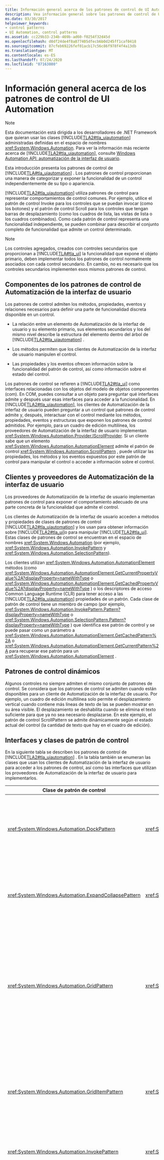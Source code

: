 ```yaml
---
title: Información general acerca de los patrones de control de UI Automation
description: Vea información general sobre los patrones de control de UI Automation. Los patrones de control permiten categorizar y exponer la funcionalidad de un control independientemente de su tipo o apariencia.
ms.date: 03/30/2017
helpviewer_keywords:
- control patterns
- UI Automation, control patterns
ms.assetid: cc229b33-234b-469b-ad60-f0254f32d45d
ms.openlocfilehash: d0df24de4f8a877405dfecb6b0d245ff1caf0418
ms.sourcegitcommit: 87cfeb69226fef01acb17c56c86f978f4f4a13db
ms.translationtype: MT
ms.contentlocale: es-ES
ms.lasthandoff: 07/24/2020
ms.locfileid: "87163880"
---
```

# <a name="ui-automation-control-patterns-overview"></a>Información general acerca de los patrones de control de UI Automation
> [!NOTE]
> Esta documentación está dirigida a los desarrolladores de .NET Framework que quieran usar las clases [!INCLUDE[TLA2#tla_uiautomation](../../../includes/tla2sharptla-uiautomation-md.md)] administradas definidas en el espacio de nombres <xref:System.Windows.Automation>. Para ver la información más reciente acerca de [!INCLUDE[TLA2#tla_uiautomation](../../../includes/tla2sharptla-uiautomation-md.md)], consulte [Windows Automation API: automatización de la interfaz de usuario](/windows/win32/winauto/entry-uiauto-win32).  
  
 Esta introducción presenta los patrones de control de [!INCLUDE[TLA#tla_uiautomation](../../../includes/tlasharptla-uiautomation-md.md)] . Los patrones de control proporcionan una manera de categorizar y exponer la funcionalidad de un control independientemente de su tipo o apariencia.  
  
 [!INCLUDE[TLA2#tla_uiautomation](../../../includes/tla2sharptla-uiautomation-md.md)] utiliza patrones de control para representar comportamientos de control comunes. Por ejemplo, utilice el patrón de control Invoke para los controles que se puedan invocar (como los botones) y el patrón de control Scroll para los controles que tengan barras de desplazamiento (como los cuadros de lista, las vistas de lista o los cuadros combinados). Como cada patrón de control representa una funcionalidad independiente, se pueden combinar para describir el conjunto completo de funcionalidad que admite un control determinado.  
  
> [!NOTE]
> Los controles agregados, creados con controles secundarios que proporcionan a [!INCLUDE[TLA#tla_ui](../../../includes/tlasharptla-ui-md.md)] la funcionalidad que expone el objeto primario, deben implementar todos los patrones de control normalmente asociados con cada control secundario. En cambio, no es necesario que los controles secundarios implementen esos mismos patrones de control.  
  
<a name="uiautomation_control_pattern_includes"></a>
## <a name="ui-automation-control-pattern-components"></a>Componentes de los patrones de control de Automatización de la interfaz de usuario  
 Los patrones de control admiten los métodos, propiedades, eventos y relaciones necesarios para definir una parte de funcionalidad discreta disponible en un control.  
  
- La relación entre un elemento de Automatización de la interfaz de usuario y su elemento primario, sus elementos secundarios y los del mismo nivel describe la estructura del elemento dentro del árbol de [!INCLUDE[TLA2#tla_uiautomation](../../../includes/tla2sharptla-uiautomation-md.md)] .  
  
- Los métodos permiten que los clientes de Automatización de la interfaz de usuario manipulen el control.  
  
- Las propiedades y los eventos ofrecen información sobre la funcionalidad del patrón de control, así como información sobre el estado del control.  
  
 Los patrones de control se refieren a [!INCLUDE[TLA2#tla_ui](../../../includes/tla2sharptla-ui-md.md)] como interfaces relacionadas con los objetos del modelo de objetos componentes (com). En COM, puedes consultar a un objeto para preguntar qué interfaces admite y después usar esas interfaces para acceder a la funcionalidad. En [!INCLUDE[TLA2#tla_uiautomation](../../../includes/tla2sharptla-uiautomation-md.md)], los clientes de Automatización de la interfaz de usuario pueden preguntar a un control qué patrones de control admite y, después, interactuar con el control mediante los métodos, propiedades, eventos y estructuras que exponen los patrones de control admitidos. Por ejemplo, para un cuadro de edición multilínea, los proveedores de Automatización de la interfaz de usuario implementan <xref:System.Windows.Automation.Provider.IScrollProvider>. Si un cliente sabe que un elemento <xref:System.Windows.Automation.AutomationElement> admite el patrón de control <xref:System.Windows.Automation.ScrollPattern> , puede utilizar las propiedades, los métodos y los eventos expuestos por este patrón de control para manipular el control o acceder a información sobre el control.  
  
<a name="uiautomation_control_pattern_client_provider"></a>
## <a name="ui-automation-providers-and-clients"></a>Clientes y proveedores de Automatización de la interfaz de usuario  
 Los proveedores de Automatización de la interfaz de usuario implementan patrones de control para exponer el comportamiento adecuado de una parte concreta de la funcionalidad que admite el control.  
  
 Los clientes de Automatización de la interfaz de usuario acceden a métodos y propiedades de clases de patrones de control [!INCLUDE[TLA2#tla_uiautomation](../../../includes/tla2sharptla-uiautomation-md.md)] y los usan para obtener información sobre [!INCLUDE[TLA2#tla_ui](../../../includes/tla2sharptla-ui-md.md)]o para manipular [!INCLUDE[TLA2#tla_ui](../../../includes/tla2sharptla-ui-md.md)]. Estas clases de patrones de control se encuentran en el espacio de nombres <xref:System.Windows.Automation> (por ejemplo, <xref:System.Windows.Automation.InvokePattern> y <xref:System.Windows.Automation.SelectionPattern>).  
  
 Los clientes utilizan <xref:System.Windows.Automation.AutomationElement> métodos (como <xref:System.Windows.Automation.AutomationElement.GetCurrentPropertyValue%2A?displayProperty=nameWithType> o <xref:System.Windows.Automation.AutomationElement.GetCachedPropertyValue%2A?displayProperty=nameWithType> ) o los descriptores de acceso Common Language Runtime (CLR) para tener acceso a las [!INCLUDE[TLA2#tla_uiautomation](../../../includes/tla2sharptla-uiautomation-md.md)] propiedades de un patrón. Cada clase de patrón de control tiene un miembro de campo (por ejemplo, <xref:System.Windows.Automation.InvokePattern.Pattern?displayProperty=nameWithType> o <xref:System.Windows.Automation.SelectionPattern.Pattern?displayProperty=nameWithType> ) que identifica ese patrón de control y se puede pasar como un parámetro a <xref:System.Windows.Automation.AutomationElement.GetCachedPattern%2A> o <xref:System.Windows.Automation.AutomationElement.GetCurrentPattern%2A> para recuperar ese patrón para un <xref:System.Windows.Automation.AutomationElement> .  
  
<a name="uiautomation_control_patterns_dynamic"></a>
## <a name="dynamic-control-patterns"></a>Patrones de control dinámicos  
 Algunos controles no siempre admiten el mismo conjunto de patrones de control. Se considera que los patrones de control se admiten cuando están disponibles para un cliente de Automatización de la interfaz de usuario. Por ejemplo, un cuadro de edición multilínea solo permite el desplazamiento vertical cuando contiene más líneas de texto de las se pueden mostrar en su área visible. El desplazamiento se deshabilita cuando se elimina el texto suficiente para que ya no sea necesario desplazarse. En este ejemplo, el patrón de control ScrollPattern se admite dinámicamente según el estado actual del control (la cantidad de texto que hay en el cuadro de edición).  
  
<a name="Control_Pattern_Classes_and_Interfaces"></a>
## <a name="control-pattern-classes-and-interfaces"></a>Interfaces y clases de patrón de control  
 En la siguiente tabla se describen los patrones de control de [!INCLUDE[TLA2#tla_uiautomation](../../../includes/tla2sharptla-uiautomation-md.md)] . En la tabla también se enumeran las clases que usan los clientes de Automatización de la interfaz de usuario para acceder a los patrones de control, así como las interfaces que utilizan los proveedores de Automatización de la interfaz de usuario para implementarlos.  
  
|Clase de patrón de control|Interfaz del proveedor|Descripción|  
|---------------------------|------------------------|-----------------|  
|<xref:System.Windows.Automation.DockPattern>|<xref:System.Windows.Automation.Provider.IDockProvider>|Se utiliza con los controles que se pueden acoplar en un contenedor de acoplamiento. Por ejemplo, las barras de herramientas o las paletas de herramientas.|  
|<xref:System.Windows.Automation.ExpandCollapsePattern>|<xref:System.Windows.Automation.Provider.IExpandCollapseProvider>|Se utiliza con los controles que pueden expandir o contraer. Por ejemplo, los elementos de menú de una aplicación como el menú **Archivo** .|  
|<xref:System.Windows.Automation.GridPattern>|<xref:System.Windows.Automation.Provider.IGridProvider>|Se utiliza con los controles que admiten la funcionalidad de cuadrícula, como el ajuste de tamaño y el movimiento a una celda concreta. Por ejemplo, la vista de iconos grandes en el explorador de Windows o las tablas simples sin encabezados en Microsoft Word.|  
|<xref:System.Windows.Automation.GridItemPattern>|<xref:System.Windows.Automation.Provider.IGridItemProvider>|Se utiliza con los controles que tienen celdas dentro de cuadrículas. Las celdas individuales deben admitir el patrón GridItem. Por ejemplo, cada celda de la vista de detalle del explorador de Microsoft Windows.|  
|<xref:System.Windows.Automation.InvokePattern>|<xref:System.Windows.Automation.Provider.IInvokeProvider>|Se utiliza con los controles que se pueden invocar, como un botón.|  
|<xref:System.Windows.Automation.MultipleViewPattern>|<xref:System.Windows.Automation.Provider.IMultipleViewProvider>|Se utiliza con los controles que pueden cambiar entre varias representaciones del mismo conjunto de información, datos o elementos secundarios. Por ejemplo, un control de vista de lista donde los datos están disponibles en vistas en miniaturas, mosaico, iconos, lista o de detalle.|  
|<xref:System.Windows.Automation.RangeValuePattern>|<xref:System.Windows.Automation.Provider.IRangeValueProvider>|Se utiliza con los controles que tienen un intervalo de valores que se pueden aplicar al control. Por ejemplo, un control de número que contiene años podría tener un intervalo de 1900 a 2010, mientras que otro control de número que muestra meses tendría un intervalo de 1 a 12.|  
|<xref:System.Windows.Automation.ScrollPattern>|<xref:System.Windows.Automation.Provider.IScrollProvider>|Se utiliza con los controles que pueden realizar desplazamiento. Por ejemplo, un control que tiene barras de desplazamiento que están activas cuando hay más información que se puede mostrar en el área visible del control.|  
|<xref:System.Windows.Automation.ScrollItemPattern>|<xref:System.Windows.Automation.Provider.IScrollItemProvider>|Se utiliza con los controles que tienen elementos individuales en una lista que permite desplazamiento. Por ejemplo, un control de lista que tiene elementos individuales en la lista de desplazamiento, como un control de cuadro combinado.|  
|<xref:System.Windows.Automation.SelectionPattern>|<xref:System.Windows.Automation.Provider.ISelectionProvider>|Se utiliza con los controles de contenedor de selección. Por ejemplo, los cuadros de lista y los cuadros combinados.|  
|<xref:System.Windows.Automation.SelectionItemPattern>|<xref:System.Windows.Automation.Provider.ISelectionItemProvider>|Se utiliza con los elementos individuales de controles de contenedor de selección, como cuadros de lista y cuadros combinados.|  
|<xref:System.Windows.Automation.TablePattern>|<xref:System.Windows.Automation.Provider.ITableProvider>|Se utiliza con los controles que tienen una cuadrícula e información de encabezado. Por ejemplo, hojas de cálculo de Microsoft Excel.|  
|<xref:System.Windows.Automation.TableItemPattern>|<xref:System.Windows.Automation.Provider.ITableItemProvider>|Se utiliza con los elementos de una tabla.|  
|<xref:System.Windows.Automation.TextPattern>|<xref:System.Windows.Automation.Provider.ITextProvider>|Se utiliza con los controles de edición y documentos que exponen información textual.|  
|<xref:System.Windows.Automation.TogglePattern>|<xref:System.Windows.Automation.Provider.IToggleProvider>|Se utiliza con los controles donde se puede alternar el estado. Por ejemplo, casillas y elementos de menú que pueden activarse.|  
|<xref:System.Windows.Automation.TransformPattern>|<xref:System.Windows.Automation.Provider.ITransformProvider>|Se utiliza con los controles que se pueden cambiar de tamaño, mover y girar. Los usos típicos del patrón de control Transform se encuentran en diseñadores, formularios, editores gráficos y aplicaciones de dibujo.|  
|<xref:System.Windows.Automation.ValuePattern>|<xref:System.Windows.Automation.Provider.IValueProvider>|Permite que los clientes obtengan o establezcan un valor en los controles que no admiten un intervalo de valores. Por ejemplo, un selector de fecha y hora.|  
|<xref:System.Windows.Automation.WindowPattern>|<xref:System.Windows.Automation.Provider.IWindowProvider>|Expone información específica en ventanas, un concepto fundamental para el sistema operativo Microsoft Windows. Ejemplos de controles que son ventanas son las ventanas de aplicación de nivel superior (Microsoft Word, explorador de Microsoft Windows, etc.), las ventanas secundarias de la interfaz de múltiples documentos (MDI) y los cuadros de diálogo.|  
  
## <a name="see-also"></a>Vea también

- [Patrones de controles de UI Automation para clientes](ui-automation-control-patterns-for-clients.md)
- [Asignación de patrones de controles para clientes de UI Automation](control-pattern-mapping-for-ui-automation-clients.md)
- [Información general sobre UI Automation](ui-automation-overview.md)
- [Propiedades de UI Automation para clientes](ui-automation-properties-for-clients.md)
- [Eventos de UI Automation para clientes](ui-automation-events-for-clients.md)
